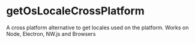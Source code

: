 # getOsLocaleCrossPlatform
A cross platform alternative to get locales used on the platform. Works on Node, Electron, NW.js and Browsers
